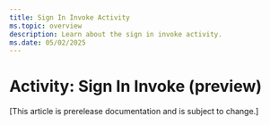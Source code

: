 ```yaml
---
title: Sign In Invoke Activity
ms.topic: overview
description: Learn about the sign in invoke activity.
ms.date: 05/02/2025
---
```


# Activity: Sign In Invoke (preview)

[This article is prerelease documentation and is subject to change.]
